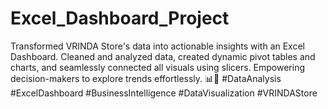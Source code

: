 # Excel_Dashboard_Project
Transformed VRINDA Store's data into actionable insights with an Excel Dashboard. Cleaned and analyzed data, created dynamic pivot tables and charts, and seamlessly connected all visuals using slicers. Empowering decision-makers to explore trends effortlessly. 📊🚀 #DataAnalysis #ExcelDashboard #BusinessIntelligence #DataVisualization #VRINDAStore





